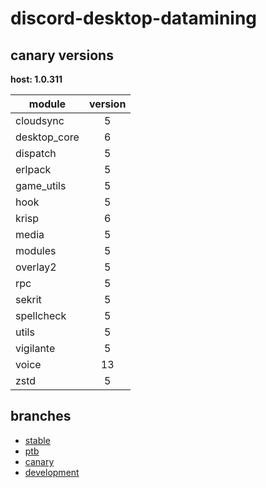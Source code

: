 # discord-desktop-datamining

## canary versions

**host: 1.0.311**

| module | version |
| ------ | :-----: |
| cloudsync | 5 |
| desktop_core | 6 |
| dispatch | 5 |
| erlpack | 5 |
| game_utils | 5 |
| hook | 5 |
| krisp | 6 |
| media | 5 |
| modules | 5 |
| overlay2 | 5 |
| rpc | 5 |
| sekrit | 5 |
| spellcheck | 5 |
| utils | 5 |
| vigilante | 5 |
| voice | 13 |
| zstd | 5 |

## branches

- [stable](https://github.com/OpenAsar/discord-desktop-datamining/tree/stable)
- [ptb](https://github.com/OpenAsar/discord-desktop-datamining/tree/ptb)
- [canary](https://github.com/OpenAsar/discord-desktop-datamining/tree/canary)
- [development](https://github.com/OpenAsar/discord-desktop-datamining/tree/development)